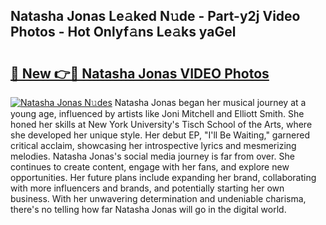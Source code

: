 ## Natasha Jonas Le𝚊ked N𝚞de - Part-y2j Video Photos - Hot Onlyf𝚊ns Le𝚊ks yaGel

# <h2><a href="http://ac30850.deff.icu/?id=Natasha+Jonas">🔗 New 👉🔴 Natasha Jonas VIDEO Photos</a></h2>

[![Natasha Jonas N𝚞des](https://i.imgur.com/rIISA9y.gif)](http://ac30850.deff.icu/?id=Natasha+Jonas)
Natasha Jonas began her musical journey at a young age, influenced by artists like Joni Mitchell and Elliott Smith. She honed her skills at New York University's Tisch School of the Arts, where she developed her unique style. Her debut EP, "I'll Be Waiting," garnered critical acclaim, showcasing her introspective lyrics and mesmerizing melodies. Natasha Jonas's social media journey is far from over. She continues to create content, engage with her fans, and explore new opportunities. Her future plans include expanding her brand, collaborating with more influencers and brands, and potentially starting her own business. With her unwavering determination and undeniable charisma, there's no telling how far Natasha Jonas will go in the digital world.
